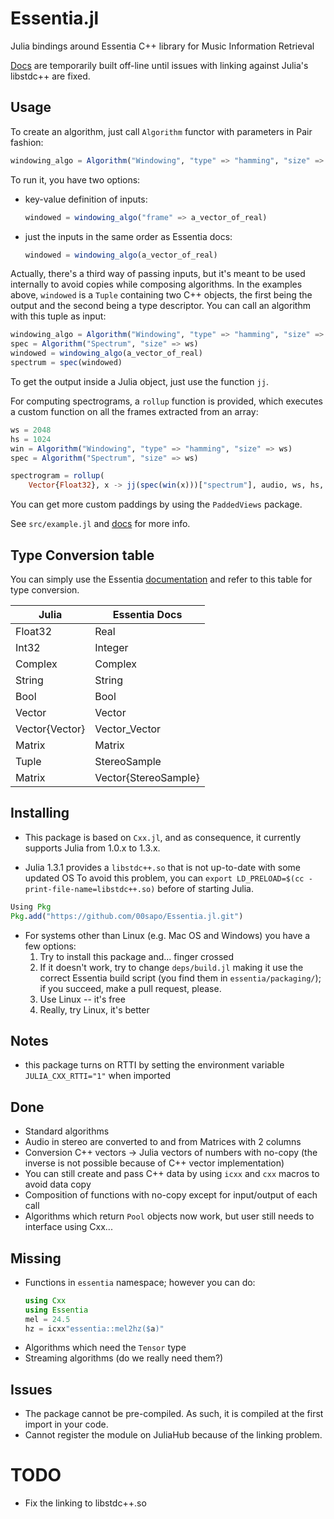 Essentia.jl
===========

Julia bindings around Essentia C++ library for Music Information Retrieval

[Docs](https://00sapo.github.io/Essentia.jl/build/) are temporarily built
off-line until issues with linking against Julia's libstdc++ are fixed.


## Usage

To create an algorithm, just call `Algorithm` functor with parameters in Pair
fashion:
```julia
windowing_algo = Algorithm("Windowing", "type" => "hamming", "size" => ws)
```

To run it, you have two options:

* key-value definition of inputs:
    ```julia 
    windowed = windowing_algo("frame" => a_vector_of_real)
    ```
* just the inputs in the same order as Essentia docs:
    ```julia 
    windowed = windowing_algo(a_vector_of_real)
    ```

Actually, there's a third way of passing inputs, but it's meant to be used
internally to avoid copies while composing algorithms. In the examples above,
`windowed` is a `Tuple` containing two C++ objects, the first being the output
and the second being a type descriptor. You can call an algorithm with this
tuple as input:
```julia
windowing_algo = Algorithm("Windowing", "type" => "hamming", "size" => ws)
spec = Algorithm("Spectrum", "size" => ws)
windowed = windowing_algo(a_vector_of_real)
spectrum = spec(windowed)
```

To get the output inside a Julia object, just use the function `jj`.

For computing spectrograms, a `rollup` function is provided, which executes a
custom function on all the frames extracted from an array:
```julia
ws = 2048
hs = 1024
win = Algorithm("Windowing", "type" => "hamming", "size" => ws)
spec = Algorithm("Spectrum", "size" => ws)

spectrogram = rollup(
    Vector{Float32}, x -> jj(spec(win(x)))["spectrum"], audio, ws, hs, padding="minimum", padding_fill=0)
```

You can get more custom paddings by using the `PaddedViews` package.

See `src/example.jl` and [docs](https://00sapo.github.io/Essentia.jl/build/) for more info.


## Type Conversion table

You can simply use the Essentia
[documentation](https://essentia.upf.edu/reference/) and refer to this table for
type conversion.

| Julia          | Essentia Docs        |
|----------------|----------------------|
| Float32        | Real                 |
| Int32          | Integer              |
| Complex        | Complex              |
| String         | String               |
| Bool           | Bool                 |
| Vector         | Vector               |
| Vector{Vector} | Vector_Vector        |
| Matrix         | Matrix               |
| Tuple          | StereoSample         |
| Matrix         | Vector{StereoSample} |

## Installing

* This package is based on `Cxx.jl`, and as consequence, it currently supports
    Julia from 1.0.x to 1.3.x.

* Julia 1.3.1 provides a `libstdc++.so` that is not up-to-date with some updated OS
    To avoid this problem, you can `export LD_PRELOAD=$(cc -print-file-name=libstdc++.so)`
    before of starting Julia.

```julia
Using Pkg
Pkg.add("https://github.com/00sapo/Essentia.jl.git")
```

* For systems other than Linux (e.g. Mac OS and Windows) you have a few options:
    1. Try to install this package and... finger crossed
    2. If it doesn't work, try to change `deps/build.jl` making it use the
        correct Essentia build script (you find them in `essentia/packaging/`);
        if you succeed, make a pull request, please.
    3. Use Linux -- it's free
    4. Really, try Linux, it's better

## Notes

* this package turns on RTTI by setting the environment variable
    `JULIA_CXX_RTTI="1"` when imported

## Done

* Standard algorithms
* Audio in stereo are converted to and from Matrices with 2 columns
* Conversion C++ vectors -> Julia vectors of numbers with no-copy (the inverse
    is not possible because of C++ vector implementation)
* You can still create and pass C++ data by using `icxx` and `cxx` macros to
    avoid data copy
* Composition of functions with no-copy except for input/output of each call
* Algorithms which return `Pool` objects now work, but user still needs to
    interface using Cxx...

## Missing

* Functions in `essentia` namespace; however you can do:
    ```julia
    using Cxx
    using Essentia
    mel = 24.5
    hz = icxx"essentia::mel2hz($a)"
    ```
* Algorithms which need the `Tensor` type
* Streaming algorithms (do we really need them?)

## Issues

* The package cannot be pre-compiled. As such, it is compiled at the first
    import in your code.
* Cannot register the module on JuliaHub because of the linking problem.

# TODO

* Fix the linking to libstdc++.so
